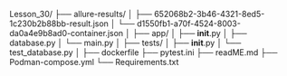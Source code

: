 Lesson_30/
├── allure-results/
│   ├── 652068b2-3b46-4321-8ed5-1c230b2b88bb-result.json
│   └── d1550fb1-a70f-4524-8003-da0a4e9b8ad0-container.json
│
├── app/
│   ├── __init__.py
│   ├── database.py
│   └── main.py
│
├── tests/
│   ├── __init__.py
│   └── test_database.py
│
├── dockerfile
├── pytest.ini
├── readME.md
├── Podman-compose.yml
└── Requirements.txt
